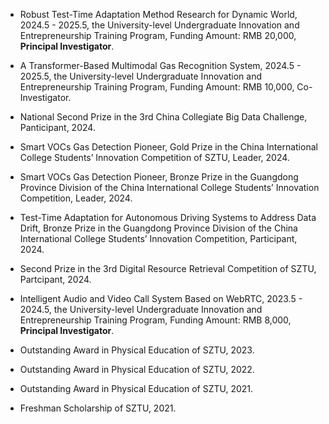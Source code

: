 - Robust Test-Time Adaptation Method Research for Dynamic World, 2024.5 - 2025.5, the University-level Undergraduate Innovation and Entrepreneurship Training Program, Funding Amount: RMB 20,000, <strong>Principal Investigator</strong>.

- A Transformer-Based Multimodal Gas Recognition System, 2024.5 - 2025.5, the University-level Undergraduate Innovation and Entrepreneurship Training Program, Funding Amount: RMB 10,000, Co-Investigator.

- National Second Prize in the 3rd China Collegiate Big Data Challenge, Panticipant, 2024. 
- Smart VOCs Gas Detection Pioneer, Gold Prize in the China International College Students’ Innovation Competition of SZTU, Leader, 2024.
- Smart VOCs Gas Detection Pioneer, Bronze Prize in the Guangdong Province Division of the China International College Students’ Innovation Competition, Leader, 2024.
- Test-Time Adaptation for Autonomous Driving Systems to Address Data Drift, Bronze Prize in the Guangdong Province Division of the China International College Students’ Innovation Competition, Participant, 2024.
- Second Prize in the 3rd Digital Resource Retrieval Competition of SZTU, Partcipant, 2024.
- Intelligent Audio and Video Call System Based on WebRTC, 2023.5 - 2024.5, the University-level Undergraduate Innovation and Entrepreneurship Training Program, Funding Amount: RMB 8,000, <strong>Principal Investigator</strong>.

- Outstanding Award in Physical Education of SZTU, 2023.
- Outstanding Award in Physical Education of SZTU, 2022.
- Outstanding Award in Physical Education of SZTU, 2021.
- Freshman Scholarship of SZTU, 2021.




